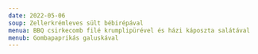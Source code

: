 ```yaml
---
date: 2022-05-06
soup: Zellerkrémleves sült bébirépával
menua: BBQ csirkecomb filé krumplipürével és házi káposzta salátával
menub: Gombapaprikás galuskával
---
```

